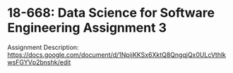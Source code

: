 # 18-668: Data Science for Software Engineering Assignment 3
Assignment Description: https://docs.google.com/document/d/1NpijKKSx6XktQ8QngqjQx0ULcVthlkwsFGYVp2bnshk/edit
